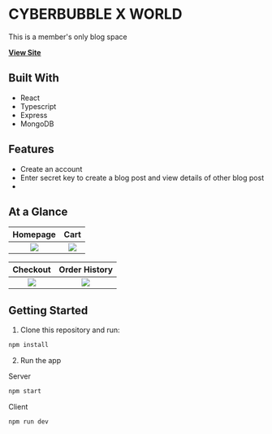 # CYBERBUBBLE X WORLD

This is a member's only blog space

**[View Site](https://startfromzero.vercel.app)**

## Built With

- React 
- Typescript
- Express
- MongoDB


## Features

- Create an account
- Enter secret key to create a blog post and view details of other blog post
- 

## At a Glance

|         Homepage          |           Cart            |
| :-----------------------: | :-----------------------: |
| ![](/public/sfz-home.png) | ![](/public/sfz-cart.png) |

|           Checkout            |        Order History         |
| :---------------------------: | :--------------------------: |
| ![](/public/sfz-checkout.png) | ![](/public/sfz-history.png) |

## Getting Started

1. Clone this repository and run:

```bash
npm install
```

2. Run the app

Server
```bash
npm start
```

Client
```bash
npm run dev
```
